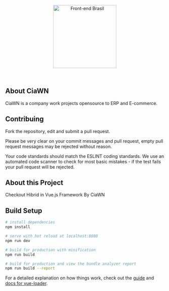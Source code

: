 <p align="center">
  <img src="http://www.ciawn.com.br/images/logo.png" width="200" alt="Front-end Brasil">
</p>
<br>

## About CiaWN

CiaWN is a company work projects opensource to ERP and E-commerce. 

## Contribuing

Fork the repository, edit and submit a pull request.

Please be very clear on your commit messages and pull request, empty pull request messages may be rejected without reason.

Your code standards should match the ESLINT coding standards. We use an automated code scanner to check for most basic mistakes - if the test fails your pull request will be rejected.

## About this Project

Checkout Hibrid in Vue.js Framework By CiaWN

## Build Setup

``` bash
# install dependencies
npm install

# serve with hot reload at localhost:8080
npm run dev

# build for production with minification
npm run build

# build for production and view the bundle analyzer report
npm run build --report
```

For a detailed explanation on how things work, check out the [guide](http://vuejs-templates.github.io/webpack/) and [docs for vue-loader](http://vuejs.github.io/vue-loader).
